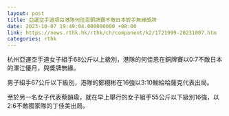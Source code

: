 ```yaml
---
layout: post
title: 亞運空手道項目港隊何佳恩銅牌賽不敵日本對手無緣獎牌
date: 2023-10-07 19:49:04.000000000 +08:00
link: https://news.rthk.hk/rthk/ch/component/k2/1721999-20231007.htm
categories: rthk
---
```


杭州亞運空手道女子組手68公斤以上級別，港隊的何佳恩在銅牌賽以0:7不敵日本的澤江優月，與獎牌無緣。

男子組手67公斤以下級別，港隊的鄭栩彬在16強以3:10輸給哈薩克代表出局。

至於另一名女子代表蔡韻瑜，就在早上舉行的女子組手55公斤以下級別16強，以2:6不敵國家隊的丁佳美出局。
